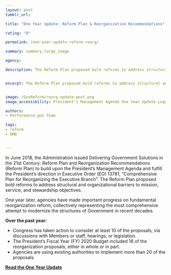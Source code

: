 ```yaml
---
layout: post
tumblr_url:

title: "One Year Update: Reform Plan & Reorganization Recommendations"

rating: "0"

permalink: /one-year-update-reform-reorg/

summary: summary_large_image

agency:

description: The Reform Plan proposed bold reforms to address structural and organizational barriers to mission, service, and stewardship objectives.


excerpt: The Reform Plan proposed bold reforms to address structural and organizational barriers to mission, service, and stewardship objectives.


image: /GovReform/reorg-update-post.png
image_accessibility: President's Management Agenda One Year Update Logo

authors:
- Performance.gov Team

tags:
- reform
- OMB


---
```

In June 2018, the Administration issued Delivering Government Solutions in the 21st Century: Reform Plan and Reorganization Recommendations (Reform Plan) to build upon the President’s Management Agenda and fulfill the President’s direction in Executive Order (EO) 13781, “Comprehensive Plan for Reorganizing the Executive Branch”. The Reform Plan proposed bold reforms to address structural and organizational barriers to mission, service, and stewardship objectives.

One year later, agencies have made important progress on fundamental reorganization reform, collectively representing the most comprehensive attempt to modernize the structures of Government in recent decades.

**Over the past year:**
- Congress has taken action to consider at least 10 of the proposals, via discussions with Members
or staff, hearings, or legislation.
- The President’s Fiscal Year (FY) 2020 Budget included 18 of the reorganization proposals, either in whole or in part.
- Agencies are using existing authorities to implement more than 20 of the proposals.

[**Read the One Year Update**](https://www.performance.gov/GovReform/index.html)

